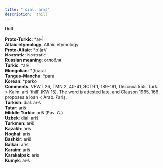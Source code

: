 ```yaml
---
title: " dial. arɨš"
description:  thill
---
```

<p data-pagefind-weight="0.5">
<strong> thill</strong><br><br>
<strong>Proto-Turkic</strong>:  *arɨĺ<br>
<strong>Altaic etymology</strong>:  Altaic etymology<br>
<strong> Proto-Altaic</strong>:  *p`ărV<br>
<strong>Nostratic</strong>:  Nostratic<br>
<strong>Russian meaning</strong>:  оглобля<br>
<strong>Turkic</strong>:  *arɨĺ<br>
<strong>Mongolian</strong>:  *(h)aral<br>
<strong>Tungus-Manchu</strong>:  *para<br>
<strong>Korean</strong>:  *parko<br>
<strong>Comments</strong>:  VEWT 26, TMN 2, 40-41, ЭСТЯ 1, 189-191, Лексика 555. Turk. > Kalm. arš 'thill' (KW 15). The word is attested late, and Clauson 1965, 166 proposes a loan < Arab. ʕariṣ.<br>
<strong>Turkish</strong>:  dial. arɨš<br>
<strong>Tatar</strong>:  arɨš<br>
<strong>Middle Turkic</strong>:  arɨš (Pav. C.)<br>
<strong>Uzbek</strong>:  dial. ariš<br>
<strong>Turkmen</strong>:  arɨš<br>
<strong>Kazakh</strong>:  arɨs<br>
<strong>Noghai</strong>:  arɨs<br>
<strong>Bashkir</strong>:  arɨš<br>
<strong>Balkar</strong>:  arɨš<br>
<strong>Karaim</strong>:  arɨš<br>
<strong>Karakalpak</strong>:  arɨs<br>
<strong>Kumyk</strong>:  arɨš<br>

</p>
